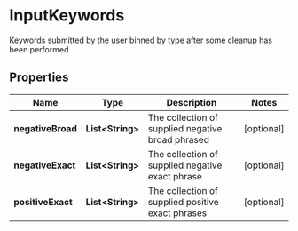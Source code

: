 

# InputKeywords

Keywords submitted by the user binned by type after some cleanup has been performed

## Properties

| Name | Type | Description | Notes |
|------------ | ------------- | ------------- | -------------|
|**negativeBroad** | **List&lt;String&gt;** | The collection of supplied negative broad phrased |  [optional] |
|**negativeExact** | **List&lt;String&gt;** | The collection of supplied negative exact phrase |  [optional] |
|**positiveExact** | **List&lt;String&gt;** | The collection of supplied positive exact phrases |  [optional] |



